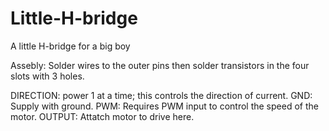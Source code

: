 # Little-H-bridge
A little H-bridge for a big boy

Assebly:
  Solder wires to the outer pins then solder transistors in the four slots with 3 holes.

DIRECTION: power 1 at a time; this controls the direction of current.
GND: Supply with ground.
PWM: Requires PWM input to control the speed of the motor.
OUTPUT: Attatch motor to drive here.
